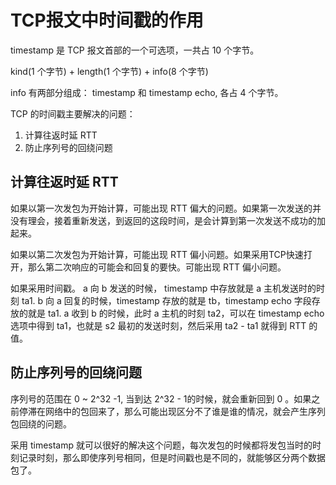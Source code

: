 # TCP报文中时间戳的作用

timestamp 是 TCP 报文首部的一个可选项，一共占 10 个字节。

kind(1 个字节) + length(1 个字节) + info(8 个字节)

info 有两部分组成： timestamp 和 timestamp echo, 各占 4 个字节。

TCP 的时间戳主要解决的问题：
1. 计算往返时延 RTT 
2. 防止序列号的回绕问题


## 计算往返时延 RTT
如果以第一次发包为开始计算，可能出现 RTT 偏大的问题。如果第一次发送的并没有理会，接着重新发送，到返回的这段时间，是会计算到第一次发送不成功的加起来。

如果以第二次发包为开始计算，可能出现 RTT 偏小问题。如果采用TCP快速打开，那么第二次响应的可能会和回复的要快。可能出现 RTT 偏小问题。


如果采用时间戳。
a 向 b 发送的时候， timestamp 中存放就是 a 主机发送时的时刻 ta1.
b 向 a 回复的时候，timestamp 存放的就是 tb，timestamp echo 字段存放的就是 ta1.
a 收到 b 的时候，此时 a 主机的时刻 ta2，可以在 timestamp echo 选项中得到 ta1，也就是 s2 最初的发送时刻，然后采用 ta2 - ta1 就得到 RTT 的值。


## 防止序列号的回绕问题
序列号的范围在 0 ~ 2^32 -1, 当到达 2^32 - 1的时候，就会重新回到 0 。如果之前停滞在网络中的包回来了，那么可能出现区分不了谁是谁的情况，就会产生序列包回绕的问题。

采用 timestamp 就可以很好的解决这个问题，每次发包的时候都将发包当时的时刻记录时刻，那么即使序列号相同，但是时间戳也是不同的，就能够区分两个数据包了。

